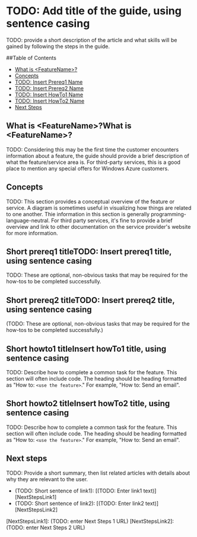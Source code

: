 <properties linkid="manage-services-hdinsight-avoid-WASB-throttling" urlDisplayName="HDInsight Administration" pageTitle="Avoid WASB throttling | Azure" metaKeywords="hdinsight, hdinsight administration, hdinsight administration azure" description="Learn how to avoid throttling with the Windows Azure Storage Blob service."  services="HDInsight" umbracoNaviHide="0" disqusComments="1" editor="cgronlun" manager="paulettm" title="TODO: Add title of the guide, using sentence casing" authors="" />

# TODO: Add title of the guide, using sentence casing

TODO: provide a short description of the article and what skills will be gained by following the steps in the guide.

##Table of Contents

* [What is &lt;FeatureName&gt;?](#whatis)
* [Concepts](#Concepts)
* [TODO: Insert Prereq1 Name](#PreReq1)
* [TODO: Insert Prereq2 Name](#PreReq2)
* [TODO: Insert HowTo1 Name](#HowTo1)
* [TODO: Insert HowTo2 Name](#HowTo2)
* [Next Steps](#NextSteps)

<a id="whatis"></a>
<h2><span>What is &lt;FeatureName&gt;?</span>What is &lt;FeatureName&gt;?</h2>

TODO: Considering this may be the first time the customer encounters information about a feature, the guide should provide a brief description of what the feature/service area is.  For third-party services, this is a good place to mention any special offers for Windows Azure customers.

<a id="concepts"></a>
<h2>Concepts</h2>

TODO: This section provides a conceptual overview of the feature or service.  A diagram is sometimes useful in visualizing how things are related to one another.  Thie information in this section is generally programming-language-neutral.  For third party services, it's fine to provide a brief overview and link to other documentation on the service provider's website for more information.

<a id="prereq1"></a>
<h2><span class="short-header">Short prereq1 title</span>TODO: Insert prereq1 title, using sentence casing</h2>

TODO: These are optional, non-obvious tasks that may be required for the how-tos to be completed successfully.

<a id="prereq"></a>
<h2><span class="short-header">Short prereq2 title</span>TODO: Insert prereq2 title, using sentence casing</h2>

(TODO: These are optional, non-obvious tasks that may be required for the how-tos to be completed successfully.)

<a id="howto1"></a>
<h2><span class="short-header">Short howto1 title</span>Insert howTo1 title, using sentence casing</h2>

TODO: Describe how to complete a common task for the feature. This section will often include code. The heading should be heading formatted as "How to: `<use the feature>`."  For example, "How to: Send an email". 

<a id="howto2"></a>
<h2><span class="short-header">Short howto2 title</span>Insert howTo2 title, using sentence casing</h2>


TODO: Describe how to complete a common task for the feature. This section will often include code. The heading should be heading formatted as "How to: `<use the feature>`."  For example, "How to: Send an email". 

<a id="nextsteps"></a>
<h2>Next steps</h2>

TODO: Provide a short summary, then list related articles with details about why they are relevant to the user.

* (TODO: Short sentence of link1): [(TODO: Enter link1 text)] [NextStepsLink1]
* (TODO: Short sentence of link2): [(TODO: Enter link2 text)] [NextStepsLink2]

[NextStepsLink1]: (TODO: enter Next Steps 1 URL)
[NextStepsLink2]: (TODO: enter Next Steps 2 URL)



